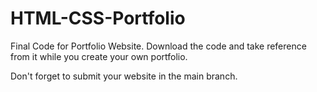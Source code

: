 # HTML-CSS-Portfolio
Final Code for Portfolio Website. Download the code and take reference from it while you create your own portfolio. 

Don't forget to submit your website in the main branch.
